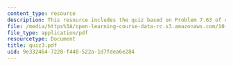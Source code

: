 ```yaml
---
content_type: resource
description: This resource includes the quiz based on Problem 7.63 of course text.
file: /media/https%3A/open-learning-course-data-rc.s3.amazonaws.com/10-302-transport-processes-fall-2004/9e3324647228f440522a1d7fdea6e284_quiz3.pdf
file_type: application/pdf
resourcetype: Document
title: quiz3.pdf
uid: 9e332464-7228-f440-522a-1d7fdea6e284
---
```

